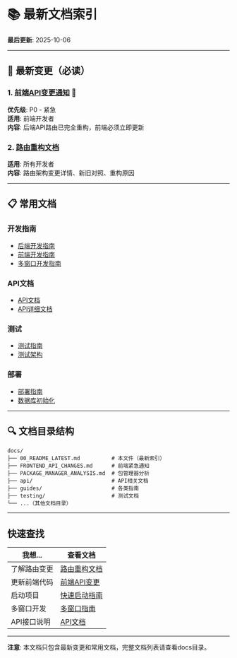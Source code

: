 # 📚 最新文档索引

**最后更新**: 2025-10-06

---

## 🚨 最新变更（必读）

### 1. [前端API变更通知](./FRONTEND_API_CHANGES.md) 🔴
**优先级**: P0 - 紧急  
**适用**: 前端开发者  
**内容**: 后端API路由已完全重构，前端必须立即更新

### 2. [路由重构文档](../ROUTE_REFACTORING.md) 
**适用**: 所有开发者  
**内容**: 路由架构变更详情、新旧对照、重构原因

---

## 📋 常用文档

### 开发指南
- [后端开发指南](./backend-guide.md)
- [前端开发指南](./frontend-guide.md)
- [多窗口开发指南](./MULTI_WINDOW_DEVELOPMENT_GUIDE.md)

### API文档
- [API文档](./API.md)
- [API详细文档](./API_DOCUMENTATION.md)

### 测试
- [测试指南](./TESTING_GUIDE.md)
- [测试架构](./TEST_ARCHITECTURE.md)

### 部署
- [部署指南](./DEPLOYMENT.md)
- [数据库初始化](./DATABASE_INITIALIZATION_GUIDE.md)

---

## 🔍 文档目录结构

```
docs/
├── 00_README_LATEST.md          # 本文件（最新索引）
├── FRONTEND_API_CHANGES.md      # 前端紧急通知
├── PACKAGE_MANAGER_ANALYSIS.md  # 包管理器分析
├── api/                         # API相关文档
├── guides/                      # 各类指南
├── testing/                     # 测试文档
└── ...（其他文档目录）
```

---

## 快速查找

| 我想... | 查看文档 |
|---------|---------|
| 了解路由变更 | [路由重构文档](../ROUTE_REFACTORING.md) |
| 更新前端代码 | [前端API变更](./FRONTEND_API_CHANGES.md) |
| 启动项目 | [快速启动指南](./QUICK-START-GUIDE.md) |
| 多窗口开发 | [多窗口指南](./MULTI_WINDOW_DEVELOPMENT_GUIDE.md) |
| API接口说明 | [API文档](./API_DOCUMENTATION.md) |

---

**注意**: 本文档只包含最新变更和常用文档，完整文档列表请查看docs目录。

